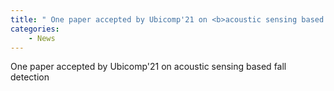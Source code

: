 ```yaml
---
title: " One paper accepted by Ubicomp'21 on <b>acoustic sensing based fall detection</b>"
categories:
    - News
---
```

 One paper accepted by Ubicomp'21 on acoustic sensing based fall detection
